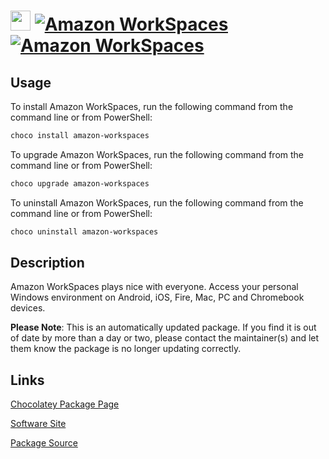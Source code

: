 ﻿# <img src="https://rawcdn.githack.com/virtualex-itv/chocolatey-packages/7d89ac1ff4fbd6f9dc60afe9dfe95ae0f209144c/icons/amazon-workspaces.png" width="32" height="32"/> [![Amazon WorkSpaces](https://img.shields.io/chocolatey/v/amazon-workspaces.svg?label=Amazon+WorkSpaces)](https://chocolatey.org/packages/amazon-workspaces) [![Amazon WorkSpaces](https://img.shields.io/chocolatey/dt/amazon-workspaces.svg)](https://chocolatey.org/packages/amazon-workspaces)

## Usage

To install Amazon WorkSpaces, run the following command from the command line or from PowerShell:

```powershell
choco install amazon-workspaces
```

To upgrade Amazon WorkSpaces, run the following command from the command line or from PowerShell:

```powershell
choco upgrade amazon-workspaces
```

To uninstall Amazon WorkSpaces, run the following command from the command line or from PowerShell:

```powershell
choco uninstall amazon-workspaces
```

## Description

Amazon WorkSpaces plays nice with everyone. Access your personal Windows environment on Android, iOS, Fire, Mac, PC and Chromebook devices.

**Please Note**: This is an automatically updated package. If you find it is
out of date by more than a day or two, please contact the maintainer(s) and
let them know the package is no longer updating correctly.

## Links

[Chocolatey Package Page](https://chocolatey.org/packages/amazon-workspaces)

[Software Site](https://clients.amazonworkspaces.com/)

[Package Source](https://github.com/virtualex-itv/chocolatey-packages/tree/master/automatic/amazon-workspaces)
